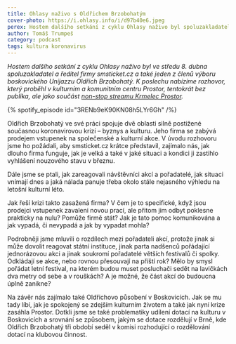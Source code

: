 ```yaml
---
title: Ohlasy naživo s Oldřichem Brzobohatým
cover-photo: https://i.ohlasy.info/i/d97b40e6.jpeg
perex: Hostem dalšího setkání z cyklu Ohlasy naživo byl spoluzakladatel a ředitel firmy smsticket.cz a také jeden z členů výboru boskovického Unijazzu Oldřich Brzobohatý. K poslechu nabízíme rozhovor, který proběhl v kulturním a komunitním centru Prostor.
author: Tomáš Trumpeš
category: podcast
tags: kultura koronavirus
---
```


*Hostem dalšího setkání z cyklu Ohlasy naživo byl ve středu 8. dubna spoluzakladatel a ředitel firmy smsticket.cz a také jeden z členů výboru boskovického Unijazzu Oldřich Brzobohatý. K poslechu nabízíme rozhovor, který proběhl v kulturním a komunitním centru Prostor, tentokrát bez publika, ale jako součást [non-stop streamu Krmelec Prostor](http://krmelec.prostor.wtf).*

{% spotify_episode id="3RENb9eK90KN08h5LYr6Gh" /%}

Oldřich Brzobohatý ve své práci spojuje dvě oblasti silně postižené současnou koronavirovou krizí – byznys a kulturu. Jeho firma se zabývá prodejem vstupenek na společenské a kulturní akce. V úvodu rozhovoru jsme ho požádali, aby smsticket.cz krátce představil, zajímalo nás, jak dlouho firma funguje, jak je velká a také v jaké situaci a kondici ji zastihlo vyhlášení nouzového stavu v březnu.

Dále jsme se ptali, jak zareagovali návštěvníci akcí a pořadatelé, jak situaci vnímají dnes a jaká nálada panuje třeba okolo stále nejasného výhledu na letošní kulturní léto. 

Jak řeší krizi takto zasažená firma? V čem je to specifické, když jsou prodejci vstupenek zavaleni novou prací, ale přitom jim odbyt poklesne prakticky na nulu? Pomůže firmě stát? Jak je tato pomoc komunikována a jak vypadá, či nevypadá a jak by vypadat mohla?

Podrobněji jsme mluvili o rozdílech mezi pořadateli akcí, protože jinak si může dovolit reagovat státní instituce, jinak parta nadšenců pořádající jednorázovou akci a jinak soukromí pořadatelé větších festivalů či spolky. Odkládají se akce, nebo rovnou přesouvají na příští rok? Mělo by smysl pořádat letní festival, na kterém budou muset posluchači sedět na lavičkách dva metry od sebe a v rouškách? A je možné, že část akcí do budoucna úplně zanikne?

Na závěr nás zajímalo také Oldřichovo působení v Boskovicích. Jak se mu tady líbí, jak je spokojený se zdejším kulturním životem a také jak nyní krize zasáhla Prostor. Dotkli jsme se také problematiky udílení dotací na kulturu v Boskovicích a srovnání se způsobem, jakým se dotace rozdělují v Brně, kde Oldřich Brzobohatý tři období seděl v komisi rozhodující o rozdělování dotací na klubovou činnost.
